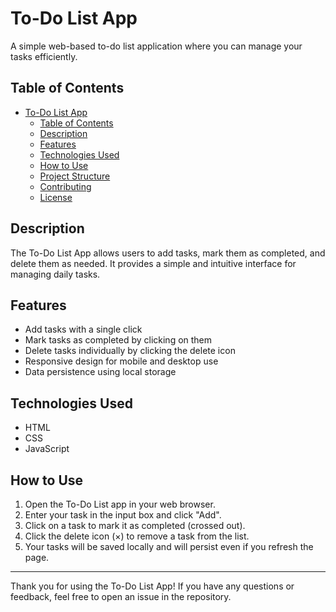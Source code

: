 # To-Do List App

A simple web-based to-do list application where you can manage your tasks efficiently.

## Table of Contents
- [To-Do List App](#to-do-list-app)
  - [Table of Contents](#table-of-contents)
  - [Description](#description)
  - [Features](#features)
  - [Technologies Used](#technologies-used)
  - [How to Use](#how-to-use)
  - [Project Structure](#project-structure)
  - [Contributing](#contributing)
  - [License](#license)

## Description

The To-Do List App allows users to add tasks, mark them as completed, and delete them as needed. It provides a simple and intuitive interface for managing daily tasks.

## Features

- Add tasks with a single click
- Mark tasks as completed by clicking on them
- Delete tasks individually by clicking the delete icon
- Responsive design for mobile and desktop use
- Data persistence using local storage

## Technologies Used

- HTML
- CSS
- JavaScript

## How to Use

1. Open the To-Do List app in your web browser.
2. Enter your task in the input box and click "Add".
3. Click on a task to mark it as completed (crossed out).
4. Click the delete icon (×) to remove a task from the list.
5. Your tasks will be saved locally and will persist even if you refresh the page.

---
Thank you for using the To-Do List App! If you have any questions or feedback, feel free to open an issue in the repository.

